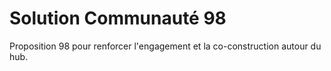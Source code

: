 # Solution Communauté 98

Proposition 98 pour renforcer l'engagement et la co-construction autour du hub.
